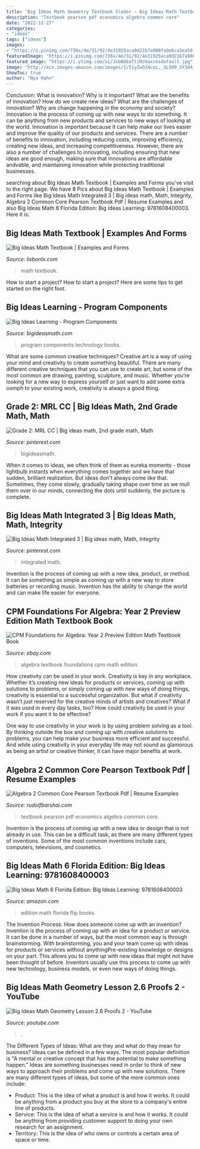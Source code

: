 ```yaml
---
title: "Big Ideas Math Geometry Textbook Slader ~ Big Ideas Math Textbook"
description: "Textbook pearson pdf economics algebra common core"
date: "2022-11-27"
categories:
- "ideas"
tags: ["ideas"]
images:
- "https://i.pinimg.com/736x/4e/31/92/4e31925aca9d21b7a980fa9e6ca3ea50.jpg"
featuredImage: "https://i.pinimg.com/736x/4e/31/92/4e31925aca9d21b7a980fa9e6ca3ea50.jpg"
featured_image: "https://i.ytimg.com/vi/JxbBUEoTtiM/maxresdefault.jpg"
image: "http://ecx.images-amazon.com/images/I/51yZwOJ4csL._SL500_SY344_BO1,204,203,200_.jpg"
ShowToc: true
author: "Nya Hahn"
---
```



Conclusion: What is innovation? Why is it important? What are the benefits of innovation? How do we create new ideas? What are the challenges of innovation? Why are change happening in the economy and society?
Innovation is the process of coming up with new ways to do something. It can be anything from new products and services to new ways of looking at the world. Innovation is important because it can help make our lives easier and improve the quality of our products and services. There are a number of benefits to innovation, including reducing costs, improving efficiency, creating new ideas, and increasing competitiveness. However, there are also a number of challenges to innovating, including ensuring that new ideas are good enough, making sure that innovations are affordable andvable, and maintaining innovation while protecting traditional businesses.

	

		
searching about Big Ideas Math Textbook | Examples and Forms you've visit to the right page. We have 8 Pics about Big Ideas Math Textbook | Examples and Forms like Big Ideas Math Integrated 3 | Big ideas math, Math, Integrity, Algebra 2 Common Core Pearson Textbook Pdf | Resume Examples and also Big Ideas Math 6 Florida Edition: Big Ideas Learning: 9781608400003. Here it is:
		
    
## Big Ideas Math Textbook | Examples And Forms

<img loading=lazy src="https://i.pinimg.com/originals/25/5e/ce/255ece60e52756acdb06e02c36bfa2f8.jpg" onerror="this.onerror=null;this.src='https://tse4.mm.bing.net/th?id=OIP.3tplzeYo9qeHcxYQCkhY9wHaGl&amp;pid=15.1';" alt="Big Ideas Math Textbook | Examples and Forms">

_Source: lisbonlx.com_

>math textbook. 

	

How to start a project?
How to start a project? Here are some tips to get started on the right foot.

    
## Big Ideas Learning - Program Components

<img loading=lazy src="http://www.bigideasmath.com/uploads/images/features/three_books_vertical_green_cc_2014.png" onerror="this.onerror=null;this.src='https://tse1.mm.bing.net/th?id=OIP.pf5UrQJYIlg6g2YXjPYeCwHaLU&amp;pid=15.1';" alt="Big Ideas Learning - Program Components">

_Source: bigideasmath.com_

>program components technology books. 

	

What are some common creative techniques?
Creative art is a way of using your mind and creativity to create something beautiful. There are many different creative techniques that you can use to create art, but some of the most common are drawing, painting, sculpture, and music. Whether you’re looking for a new way to express yourself or just want to add some extra oomph to your existing work, creativity is always a good thing.

    
## Grade 2: MRL CC | Big Ideas Math, 2nd Grade Math, Math

<img loading=lazy src="https://i.pinimg.com/736x/4e/31/92/4e31925aca9d21b7a980fa9e6ca3ea50.jpg" onerror="this.onerror=null;this.src='https://tse4.mm.bing.net/th?id=OIP.dpjCEDWKo44H2bbgHeQfAwAAAA&amp;pid=15.1';" alt="Grade 2: MRL CC | Big ideas math, 2nd grade math, Math">

_Source: pinterest.com_

>bigideasmath. 

	

When it comes to ideas, we often think of them as eureka moments - those lightbulb instants when everything comes together and we have that sudden, brilliant realization. But ideas don't always come like that. Sometimes, they come slowly, gradually taking shape over time as we mull them over in our minds, connecting the dots until suddenly, the picture is complete.

    
## Big Ideas Math Integrated 3 | Big Ideas Math, Math, Integrity

<img loading=lazy src="https://i.pinimg.com/originals/58/78/28/5878285b0f4be0742c1acd73b0d400b7.png" onerror="this.onerror=null;this.src='https://tse4.mm.bing.net/th?id=OIP.fcU_zjWZSeN3W9E6-pAwfwHaIS&amp;pid=15.1';" alt="Big Ideas Math Integrated 3 | Big ideas math, Math, Integrity">

_Source: pinterest.com_

>integrated math. 

	

Invention is the process of coming up with a new idea, product, or method. It can be something as simple as coming up with a new way to store batteries or recording music. Invention has the ability to change the world and can make life easier for everyone.

    
## CPM Foundations For Algebra: Year 2 Preview Edition Math Textbook Book

<img loading=lazy src="https://i.ebayimg.com/images/g/Xs4AAOSwsXFbRnea/s-l300.jpg" onerror="this.onerror=null;this.src='https://tse4.mm.bing.net/th?id=OIP.1iiMk1Z7fsiUOOzp0F5SOQAAAA&amp;pid=15.1';" alt="CPM Foundations for Algebra: Year 2 Preview Edition Math Textbook Book">

_Source: ebay.com_

>algebra textbook foundations cpm math edition. 

	

How creativity can be used in your work.
Creativity is key in any workplace. Whether it’s creating new ideas for products or services, coming up with solutions to problems, or simply coming up with new ways of doing things, creativity is essential to a successful organization.
But what if creativity wasn’t just reserved for the creative minds of artists and creatives? What if it was used in every day tasks, too? How could creativity be used in your work if you want it to be effective?

One way to use creativity in your work is by using problem solving as a tool. By thinking outside the box and coming up with creative solutions to problems, you can help make your business more efficient and successful. And while using creativity in your everyday life may not sound as glamorous as being an artist or creative thinker, it can have major benefits at work.

    
## Algebra 2 Common Core Pearson Textbook Pdf | Resume Examples

<img loading=lazy src="https://www.rudolfbarshai.com/wp-content/uploads/2020/09/pearson-economics-textbook-pdf.jpg" onerror="this.onerror=null;this.src='https://tse2.mm.bing.net/th?id=OIP.GL9-Y3JpOCSOECWWgNuQGwHaKf&amp;pid=15.1';" alt="Algebra 2 Common Core Pearson Textbook Pdf | Resume Examples">

_Source: rudolfbarshai.com_

>textbook pearson pdf economics algebra common core. 

	

Invention is the process of coming up with a new idea or design that is not already in use. This can be a difficult task, as there are many different types of inventions. Some of the most common inventions include cars, computers, televisions, and cosmetics.

    
## Big Ideas Math 6 Florida Edition: Big Ideas Learning: 9781608400003

<img loading=lazy src="http://ecx.images-amazon.com/images/I/51yZwOJ4csL._SL500_SY344_BO1,204,203,200_.jpg" onerror="this.onerror=null;this.src='https://tse1.mm.bing.net/th?id=OIP.ByfN-4vOM5nTl7qliCEvrwAAAA&amp;pid=15.1';" alt="Big Ideas Math 6 Florida Edition: Big Ideas Learning: 9781608400003">

_Source: amazon.com_

>edition math florida flip books. 

	

The Invention Process: How does someone come up with an invention?
Invention is the process of coming up with an idea for a product or service. It can be done in a number of ways, but the most common way is through brainstorming. With brainstorming, you and your team come up with ideas for products or services without anythingPre-existing knowledge or designs on your part. This allows you to come up with new ideas that might not have been thought of before. Inventors usually use this process to come up with new technology, business models, or even new ways of doing things.

    
## Big Ideas Math Geometry Lesson 2.6 Proofs 2 - YouTube

<img loading=lazy src="https://i.ytimg.com/vi/JxbBUEoTtiM/maxresdefault.jpg" onerror="this.onerror=null;this.src='https://tse3.mm.bing.net/th?id=OIP.eFLtDrWZhLB9zXlCVzZHTQHaEK&amp;pid=15.1';" alt="Big Ideas Math Geometry Lesson 2.6 Proofs 2 - YouTube">

_Source: youtube.com_

>. 

	

The Different Types of Ideas: What are they and what do they mean for business?
Ideas can be defined in a few ways. The most popular definition is "A mental or creative concept that has the potential to make something happen." Ideas are something businesses need in order to think of new ways to approach their problems and come up with new solutions. 
There are many different types of ideas, but some of the more common ones include: 
- Product: This is the idea of what a product is and how it works. It could be anything from a product you buy at the store to a company's entire line of products. 
- Service: This is the idea of what a service is and how it works. It could be anything from providing customer support to doing your own research for an assignment. 
- Territory: This is the idea of who owns or controls a certain area of space or time.

